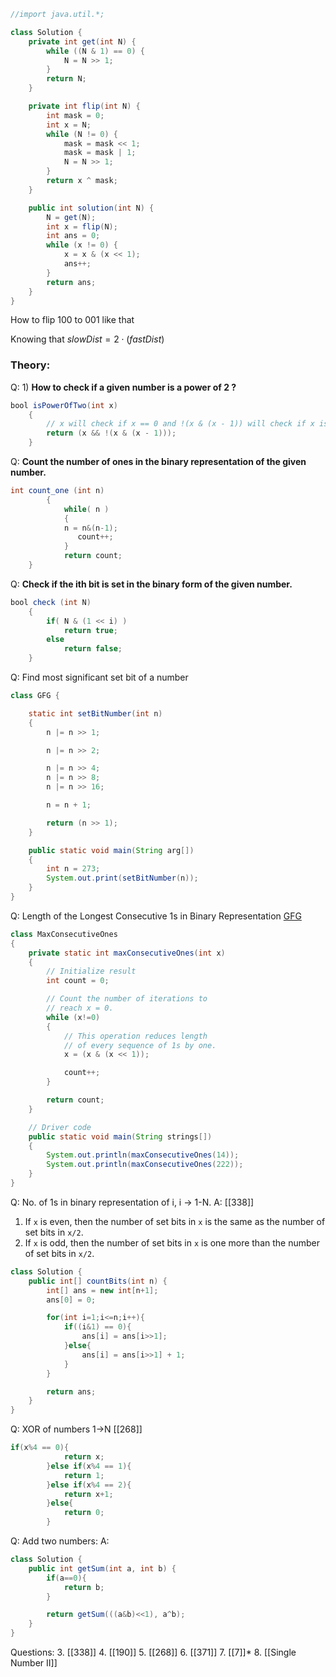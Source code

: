 
```java
//import java.util.*;

class Solution {
    private int get(int N) {
        while ((N & 1) == 0) {
            N = N >> 1;
        }
        return N;
    }

    private int flip(int N) {
        int mask = 0;
        int x = N;
        while (N != 0) {
            mask = mask << 1;
            mask = mask | 1;
            N = N >> 1;
        }
        return x ^ mask;
    }

    public int solution(int N) {
        N = get(N);
        int x = flip(N);
        int ans = 0;
        while (x != 0) {
            x = x & (x << 1);
            ans++;
        }
        return ans;
    }
}

```
How to flip 100 to 001 like that

Knowing that $slowDist = 2 \cdot (fastDist)$

### Theory:

Q: 1) **How to check if a given number is a power of 2 ?**
```java
bool isPowerOfTwo(int x)
    {
        // x will check if x == 0 and !(x & (x - 1)) will check if x is a power of 2 or not
        return (x && !(x & (x - 1)));
    }
```

Q: **Count the number of ones in the binary representation of the given number.**
```java
int count_one (int n)
        {
            while( n )
            {
            n = n&(n-1);
               count++;
            }
            return count;
    }
```

Q: **Check if the ith bit is set in the binary form of the given number.**
```java
bool check (int N)
    {
        if( N & (1 << i) )
            return true;
        else
            return false;
    }
```

Q: Find most significant set bit of a number
```java
class GFG {

	static int setBitNumber(int n)
	{
		n |= n >> 1;

		n |= n >> 2;

		n |= n >> 4;
		n |= n >> 8;
		n |= n >> 16;

		n = n + 1;

		return (n >> 1);
	}

	public static void main(String arg[])
	{
		int n = 273;
		System.out.print(setBitNumber(n));
	}
}
```

Q: Length of the Longest Consecutive 1s in Binary Representation [GFG](https://www.geeksforgeeks.org/length-longest-consecutive-1s-binary-representation/)
```java
class MaxConsecutiveOnes
{
	private static int maxConsecutiveOnes(int x)
	{
		// Initialize result
		int count = 0;

		// Count the number of iterations to
		// reach x = 0.
		while (x!=0)
		{
			// This operation reduces length
			// of every sequence of 1s by one.
			x = (x & (x << 1));

			count++;
		}

		return count;
	}

	// Driver code
	public static void main(String strings[])
	{
		System.out.println(maxConsecutiveOnes(14));
		System.out.println(maxConsecutiveOnes(222));
	}
}
```

Q: No. of 1s in binary representation of i, i -> 1-N.
A: [[338]]
1. If `x` is even, then the number of set bits in `x` is the same as the number of set bits in `x/2`.
2. If `x` is odd, then the number of set bits in `x` is one more than the number of set bits in `x/2`.
```java
class Solution {
    public int[] countBits(int n) {
        int[] ans = new int[n+1];
        ans[0] = 0;

        for(int i=1;i<=n;i++){
            if((i&1) == 0){
                ans[i] = ans[i>>1];
            }else{
                ans[i] = ans[i>>1] + 1;
            }
        }

        return ans;
    }
}
```

Q: XOR of numbers 1->N [[268]]
```java
if(x%4 == 0){
            return x;
        }else if(x%4 == 1){
            return 1;
        }else if(x%4 == 2){
            return x+1;
        }else{
            return 0;
        }
```

Q: Add two numbers:
A:
```java
class Solution {
    public int getSum(int a, int b) {
        if(a==0){
            return b;
        }

        return getSum(((a&b)<<1), a^b);
    }
}
```

Questions:
3. [[338]]
4. [[190]]
5. [[268]]
6. [[371]]
7. [[7]]*
8. [[Single Number II]]